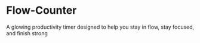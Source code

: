 # Flow-Counter
A glowing productivity timer designed to help you stay in flow, stay focused, and finish strong
